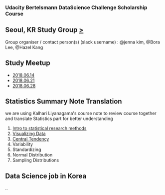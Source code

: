 ### Udacity Bertelsmann DataScience Challenge Scholarship Course
## Seoul, KR Study Group [>](https://docs.google.com/spreadsheets/d/10ynls6cHwFv1HCHLn7JlkTsAkciBPcR1MluYK7hdHJM/edit#gid=0)

Group organiser / contact person(s) (slack username) : @jenna kim, @Bora Lee, @Hazel Kang

## Study Meetup
- [2018.06.14](https://www.facebook.com/photo.php?fbid=1961324190553904&set=gm.457511704672709&type=3&ifg=1)
- [2018.06.21](https://www.facebook.com/photo.php?fbid=1972003056152684&set=gm.463106357446577&type=3&ifg=1)
- [2018.06.28](https://www.facebook.com/photo.php?fbid=10216391522169685&set=gm.470159030074643&type=3&theater&ifg=1)

## Statistics Summary Note Translation
we are using Kalhari Liyanagama's course note to review course together and translate Statistics part for better understanding

1. [Intro to statistical research methods](summarynote/ResearchMethods.md)
2. [Visualizing Data](summarynote/VisualizingData.md)
3. [Central Tendency](summarynote/CentralTendency.md)
4. Variability
5. Standardizing
6. Normal Distribution
7. Sampling Distributions

## Data Science job in Korea
..

